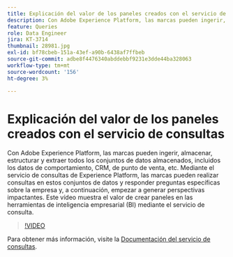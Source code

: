 ```yaml
---
title: Explicación del valor de los paneles creados con el servicio de consultas
description: Con Adobe Experience Platform, las marcas pueden ingerir, almacenar, estructurar y extraer todos los conjuntos de datos almacenados, incluidos los datos de comportamiento, CRM, de punto de venta, etc. Mediante el servicio de consultas de Experience Platform, las marcas pueden realizar consultas en estos conjuntos de datos y responder preguntas específicas sobre la empresa y, a continuación, empezar a generar perspectivas impactantes. Este vídeo muestra el valor de crear paneles en las herramientas de inteligencia empresarial (BI) mediante el servicio de consulta.
feature: Queries
role: Data Engineer
jira: KT-3714
thumbnail: 28981.jpg
exl-id: bf78cbeb-151a-43ef-a90b-6438af7ffbeb
source-git-commit: adbe8f4476340abddebbf9231e3dde44ba328063
workflow-type: tm+mt
source-wordcount: '156'
ht-degree: 3%

---
```


# Explicación del valor de los paneles creados con el servicio de consultas

Con Adobe Experience Platform, las marcas pueden ingerir, almacenar, estructurar y extraer todos los conjuntos de datos almacenados, incluidos los datos de comportamiento, CRM, de punto de venta, etc. Mediante el servicio de consultas de Experience Platform, las marcas pueden realizar consultas en estos conjuntos de datos y responder preguntas específicas sobre la empresa y, a continuación, empezar a generar perspectivas impactantes. Este vídeo muestra el valor de crear paneles en las herramientas de inteligencia empresarial (BI) mediante el servicio de consulta.

>[!VIDEO](https://video.tv.adobe.com/v/28981?quality=12&learn=on)

Para obtener más información, visite la [Documentación del servicio de consultas](https://experienceleague.adobe.com/docs/experience-platform/query/home.html?lang=es).

